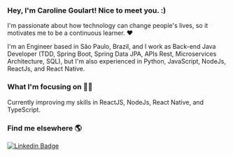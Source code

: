 ### Hey, I'm Caroline Goulart! Nice to meet you. :)

I'm passionate about how technology can change people's lives, so it motivates me to be a continuous learner. :heart:

I'm an Engineer based in São Paulo, Brazil, and I work as Back-end Java Developer (TDD, Spring Boot, Spring Data JPA, APIs Rest, Microservices Architecture, SQL), but I'm also experienced in Python, JavaScript, NodeJs, ReactJs, and React Native.<br/>

### What I'm focusing on :woman_technologist:

Currently improving my skills in ReactJS, NodeJs, React Native, and TypeScript.<br/>

### Find me elsewhere :earth_americas:

[![Linkedin Badge](https://img.shields.io/badge/-LinkedIn-blue?style=flat-square&logo=Linkedin&logoColor=white&link=https://www.linkedin.com/in/harshkumarkhatri/)](https://www.linkedin.com/in/carolinegoulart/) 
